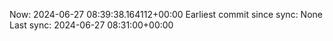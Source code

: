 Now: 2024-06-27 08:39:38.164112+00:00 Earliest commit since sync: None Last sync: 2024-06-27 08:31:00+00:00

